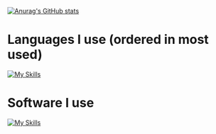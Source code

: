 [![Anurag's GitHub stats](https://github-readme-stats.vercel.app/api?username=xi-sln)](https://github.com/anuraghazra/github-readme-stats)  
# Languages I use (ordered in most used)
[![My Skills](https://skillicons.dev/icons?i=cs,py,cpp,js)](https://skillicons.dev)  
# Software I use
[![My Skills](https://skillicons.dev/icons?i=cmake,vscode,vim,neovim)](https://skillicons.dev)  
